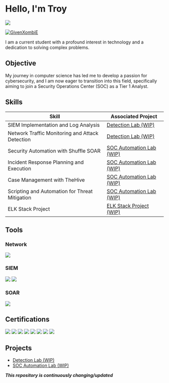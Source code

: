 # Hello, I'm Troy
<a href="https://www.linkedin.com/in/troyroever/"><img src="https://img.shields.io/badge/-LinkedIn-0072b1?&style=for-the-badge&logo=linkedin&logoColor=white" /></a>

<a href="https://app.hackthebox.com/profile/1724001"> ![GivenXombiE](https://www.hackthebox.eu/badge/image/1724001)</a>

I am a current student with a profound interest in technology and a dedication to solving complex problems.

## Objective

My journey in computer science has led me to develop a passion for cybersecurity, and I am now eager to transition into this field, specifically aiming to join a Security Operations Center (SOC) as a Tier 1 Analyst.

## Skills


| Skill                                         | Associated Project         |
|-----------------------------------------------|----------------------------|
| SIEM Implementation and Log Analysis          | <a href="https://github.com/GivenXombiE/Detection-Lab">Detection Lab (WIP)</a>|
| Network Traffic Monitoring and Attack Detection | <a href="https://github.com/GivenXombiE/Detection-Lab">Detection Lab (WIP)</a>|
| Security Automation with Shuffle SOAR         | <a href="https://github.com/GivenXombiE/SOC-Automation">SOC Automation Lab (WIP)</a>|
| Incident Response Planning and Execution      | <a href="https://github.com/GivenXombiE/SOC-Automation">SOC Automation Lab (WIP)</a>|
| Case Management with TheHive                  | <a href="https://github.com/GivenXombiE/SOC-Automation">SOC Automation Lab (WIP)</a>|
| Scripting and Automation for Threat Mitigation | <a href="https://github.com/GivenXombiE/SOC-Automation">SOC Automation Lab (WIP)</a>|
| ELK Stack Project                               | <a href="https://github.com/GivenXombiE/ELK-Stack-Project">ELK Stack Project (WIP)</a>|

## Tools


### Network
<div>
    <img src="https://img.shields.io/badge/-Wireshark-1679A7?&style=for-the-badge&logo=Wireshark&logoColor=white" />
</div>


### SIEM
<div>
    <img src="https://img.shields.io/badge/-Splunk-000000?&style=for-the-badge&logo=Splunk&logoColor=white" />
    <img src="https://img.shields.io/badge/-Wazuh-0000FF?&style=for-the-badge&logo=Wazuh&logoColor=white" />
    
</div>

### SOAR
<div>
    <img src="https://img.shields.io/badge/-Shuffle-00000?&style=for-the-badge&logo=Splunk&logoColor=white" />
</div>

## Certifications

<div>
<img src="https://img.shields.io/badge/-CSCP-FF0000?&style=for-the-badge&logo=CompTIA&logoColor=white" />
<img src="https://img.shields.io/badge/-CCAP-4D4D4D?&style=for-the-badge&logo=CompTIA&logoColor=white" />
<img src="https://img.shields.io/badge/-Cloud%2B-007ACC?&style=for-the-badge&logo=CompTIA&logoColor=white" />
<img src="https://img.shields.io/badge/-Security%2B-FF0000?&style=for-the-badge&logo=CompTIA&logoColor=white" />
<img src="https://img.shields.io/badge/-Network%2B-007ACC?&style=for-the-badge&logo=CompTIA&logoColor=white" />
<img src="https://img.shields.io/badge/-A%2B-4D4D4D?&style=for-the-badge&logo=CompTIA&logoColor=white" />
<img src="https://img.shields.io/badge/-CIOS-FF0000?&style=for-the-badge&logo=CompTIA&logoColor=white" />
<img src="https://img.shields.io/badge/-CSIS-007ACC?&style=for-the-badge&logo=CompTIA&logoColor=white" />
</div>

## Projects
- <a href="https://github.com/GivenXombiE/Detection-Lab/blob/main/README.md">Detection Lab (WIP)</a>
- <a href="https://github.com/GivenXombiE/SOC-Automation">SOC Automation Lab (WIP)</a>

*****This repository is continuously changing/updated*****
